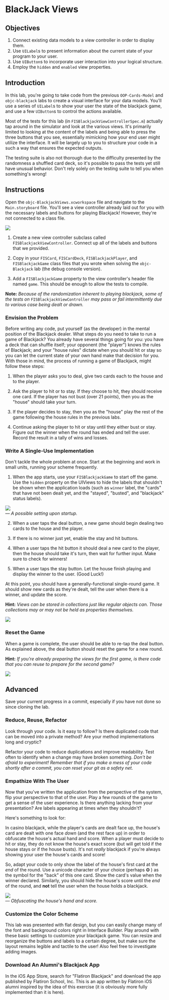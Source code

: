 # BlackJack Views

## Objectives

1. Connect existing data models to a view controller in order to display them.
2. Use `UILabel`s to present information about the current state of your program to your user.
3. Use `UIButton`s to incorporate user interaction into your logical structure.
4. Employ the `hidden` and `enabled` view properties.

## Introduction

In this lab, you're going to take code from the previous `OOP-Cards-Model` and `objc-blackjack` labs to create a visual interface for your data models. You'll use a series of `UILabel`s to show your user the state of the blackjack game, and use a few `UIButton`s to control the actions available.

Most of the tests for this lab (in `FISBlackjackViewControllerSpec.m`) actually tap around in the simulator and look at the various views. It's primarily limited to looking at the content of the labels and being able to press the three buttons that you see, essentially mimicking how your end user might utilize the interface. It will be largely up to you to structure your code in a such a way that ensures the expected outputs. 

The testing suite is also not thorough due to the difficulty presented by the randomness a shuffled card deck, so it's possible to pass the tests yet still have unusual behavior. Don't rely solely on the testing suite to tell you when something's wrong!

## Instructions 

Open the `objc-BlackjackViews.xcworkspace` file and navigate to the `Main.storyboard` file. You'll see a view controller already laid out for you with the necessary labels and buttons for playing Blackjack! However, they're not connected to a class file.

![](https://curriculum-content.s3.amazonaws.com/ios/objc-blackjack-views/blackjack_storyboard.png)

1. Create a new view controller subclass called `FISBlackjackViewController`. Connect up all of the labels and buttons that we provided.

2. Copy in your `FISCard`, `FISCardDeck`, `FISBlackjackPlayer`, and `FISBlackjackGame` class files that you wrote when solving the `objc-Blackjack` lab (the debug console version).

3. Add a `FISBlackjackGame` property to the view controller's header file named `game`. This should be enough to allow the tests to compile.

**Note:** *Because of the randomization inherent to playing blackjack, some of the tests on* `FISBlackjackViewController` *may pass or fail intermittently due to various case being dealt or drawn.*

### Envision the Problem

Before writing any code, put yourself (as the developer) in the mental position of the Blackjack dealer. What steps do you need to take to run a game of Blackjack? You already have several things going for you: you have a deck that can shuffle itself; your opponent (the "player") knows the rules of Blackjack; and your "house rules" dictate when you should hit or stay so you can let the current state of your own hand make that decision for you. With those in mind, the process of running a game of Blackjack, might follow these steps:

1. When the player asks you to deal, give two cards each to the house and to the player.

2. Ask the player to hit or to stay. If they choose to hit, they should receive one card. If the player has not bust (over 21 points), then you as the "house" should take your turn.

3. If the player decides to stay, then you as the "house" play the rest of the game following the house rules in the previous labs.

4. Continue asking the player to hit or stay until they either bust or stay. Figure out the winner when the round has ended and tell the user. Record the result in a tally of wins and losses.

### Write A Single-Use Implementation

Don't tackle the whole problem at once. Start at the beginning and work in small units, running your scheme frequently. 

1. When the app starts, use your `FISBlackjackGame` to start off the game. Use the `hidden` property on the UIViews to hide the labels that shouldn't be shown when the application loads (such as `winner` label, the "cards" that have not been dealt yet, and the "stayed", "busted", and "blackjack" status labels).

![](https://curriculum-content.s3.amazonaws.com/ios/objc-blackjack-views/blackjack_initial_view.png)  
— *A possible setting upon startup.*

2. When a user taps the deal button, a new game should begin dealing two cards to the house and the player.

3. If there is no winner just yet, enable the stay and hit buttons. 

4. When a user taps the hit button it should deal a new card to the player, then the house should take it's turn, then wait for further input. Make sure to check for winners!

5. When a user taps the stay button. Let the house finish playing and display the winner to the user. (Good Luck!)

At this point, you should have a generally-functional single-round game. It should show new cards as they're dealt, tell the user when there is a winner, and update the score.
    
**Hint:** *Views can be stored in collections just like regular objects can. Those collections may or may not be held as properties themselves.*

![](https://curriculum-content.s3.amazonaws.com/ios/objc-blackjack-views/blackjack_busted.png)

### Reset the Game

When a game is complete, the user should be able to re-tap the deal button. As explained above, the deal button should reset the game for a new round.

**Hint:** *If you're already preparing the views for the first game, is there code that you can reuse to prepare for the second game?*

![](https://curriculum-content.s3.amazonaws.com/ios/objc-blackjack-views/blackjack_blackjack.png)

## Advanced

Save your current progress in a commit, especially if you have not done so since cloning the lab.

### Reduce, Reuse, Refactor

Look through your code. Is it easy to follow? Is there duplicated code that can be moved into a private method? Are your method implementations long and cryptic? 

Refactor your code to reduce duplications and improve readability. Test often to identify when a change may have broken something. *Don't be afraid to experiment! Remember that if you make a mess of your code shortly after a commit, you can reset your git as a safety net.*

### Empathize With The User

Now that you've written the application from the perspective of the system, flip your perspective to that of the user. Play a few rounds of the game to get a sense of the user experience. Is there anything lacking from your presentation? Are labels appearing at times when they shouldn't?

Here's something to look for:

In casino blackjack, while the player's cards are dealt face up, the house's card are dealt with one face *down* (and the rest face up) in order to obfuscate the house's actual hand and score. When a player must decide to hit or stay, they do not know the house's exact score (but will get told if the house stays or if the house busts). It's not *really* blackjack if you're always showing your user the house's cards and score!

So, adapt your code to only show the label of the house's first card at the *end* of the round. Use a unicode character of your choice (perhaps ❂ ) as the symbol for the "back" of this one card. Show the card's value when the winner declared. Similarly, you should hide the house's score until the *end* of the round, and **not** tell the user when the house holds a blackjack.

![](https://curriculum-content.s3.amazonaws.com/ios/objc-blackjack-views/blackjack_facedown.png)  
— *Obfuscating the house's hand and score.*

### Customize the Color Scheme

This lab was presented with flat design, but you can easily change many of the font and background colors right in Interface Builder. Play around with these basic settings to customize your blackjack game. You can resize and reorganize the buttons and labels to a certain degree, but make sure the layout remains legible and tactile to the user! Also feel free to investigate adding images.

### Download An Alumni's Blackjack App

In the iOS App Store, search for "Flatiron Blackjack" and download the app published by Flatiron School, Inc. This is an app written by Flatiron iOS alumni inspired by the idea of this exercise (it is obviously more fully implemented than it is here).
